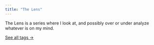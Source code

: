 ```yaml
---
title: "The Lens"
---
```

The Lens is a series where I look at, and possibly over or under analyze whatever is on my mind.

[See all tags →](/tags)